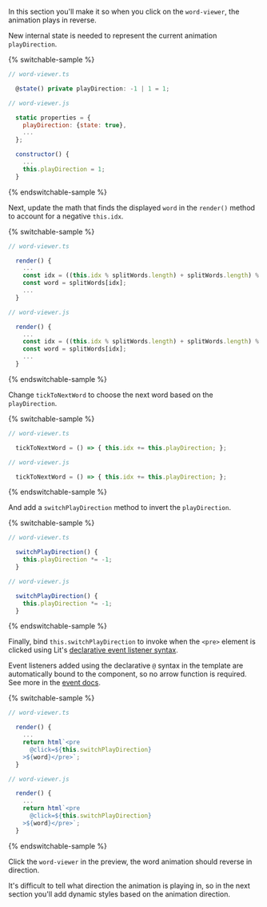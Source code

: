 In this section you'll make it so when you click on the `word-viewer`, the
animation plays in reverse.

New internal state is needed to represent the current animation `playDirection`.

{% switchable-sample %}

```ts
// word-viewer.ts

  @state() private playDirection: -1 | 1 = 1;

```

```js
// word-viewer.js

  static properties = {
    playDirection: {state: true},
    ...
  };

  constructor() {
    ...
    this.playDirection = 1;
  }

```

{% endswitchable-sample %}

Next, update the math that finds the displayed `word` in the `render()` method
to account for a negative `this.idx`.

{% switchable-sample %}

```ts
// word-viewer.ts

  render() {
    ...
    const idx = ((this.idx % splitWords.length) + splitWords.length) % splitWords.length;
    const word = splitWords[idx];
    ...
  }

```

```js
// word-viewer.js

  render() {
    ...
    const idx = ((this.idx % splitWords.length) + splitWords.length) % splitWords.length;
    const word = splitWords[idx];
    ...
  }

```

{% endswitchable-sample %}

Change `tickToNextWord` to choose the next word based on the `playDirection`.

{% switchable-sample %}

```ts
// word-viewer.ts

  tickToNextWord = () => { this.idx += this.playDirection; };

```

```js
// word-viewer.js

  tickToNextWord = () => { this.idx += this.playDirection; };

```

{% endswitchable-sample %}

And add a `switchPlayDirection` method to invert the  `playDirection`.


{% switchable-sample %}

```ts
// word-viewer.ts

  switchPlayDirection() {
    this.playDirection *= -1;
  }

```

```js
// word-viewer.js

  switchPlayDirection() {
    this.playDirection *= -1;
  }

```

{% endswitchable-sample %}

Finally, bind `this.switchPlayDirection` to invoke when the `<pre>` element is
clicked using Lit's [declarative event listener
syntax](/docs/components/events/#adding-event-listeners-in-the-element-template).

<litdev-aside type="info" no-header>

Event listeners added using the declarative `@` syntax in the template are
automatically bound to the component, so no arrow function is required. See more
in the [event
docs](/docs/components/events/#understanding-this-in-event-listeners).

</litdev-aside>

{% switchable-sample %}

```ts
// word-viewer.ts

  render() {
    ...
    return html`<pre
      @click=${this.switchPlayDirection}
    >${word}</pre>`;
  }

```

```js
// word-viewer.js

  render() {
    ...
    return html`<pre
      @click=${this.switchPlayDirection}
    >${word}</pre>`;
  }

```

{% endswitchable-sample %}

Click the `word-viewer` in the preview, the word animation should reverse in
direction.

It's difficult to tell what direction the animation is playing in, so in the
next section you'll add dynamic styles based on the animation direction.
